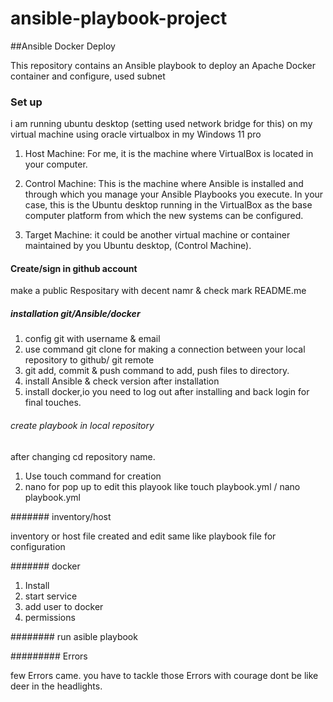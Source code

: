 # ansible-playbook-project

##Ansible Docker Deploy

This repository contains an Ansible playbook to deploy an Apache Docker container and configure, used subnet

### Set up

i am running ubuntu desktop (setting used network bridge for this) on my virtual machine using oracle virtualbox in my Windows 11 pro

1. Host Machine: For me, it is the machine where VirtualBox is located in your computer.

2. Control Machine: This is the machine where Ansible is installed and through which you manage your Ansible Playbooks you execute. In your case, this is the Ubuntu desktop running in the VirtualBox as the base computer platform from which the new systems can be configured. 

3. Target Machine: it could be another virtual machine or container maintained by you Ubuntu desktop, (Control Machine).

#### Create/sign in github account

make a public Respositary with decent namr & check mark README.me 

##### installation git/Ansible/docker

1. config git with username & email
2. use command  git clone for making a connection between your local repository to github/ git remote
3. git add, commit & push  command to add, push files to directory.
4. install Ansible & check version after installation
5. install docker,io you need to log out after installing and back login for final touches.

###### create playbook in local repository 

after changing cd repository name.
1. Use touch command for creation
2. nano for pop up to edit this playook like  touch playbook.yml / nano playbook.yml

####### inventory/host

inventory or host file created and edit same like playbook file for configuration

####### docker

1. Install
2. start service
3. add user to docker
4. permissions

######## run asible playbook

######### Errors

few Errors came. you have to tackle those  Errors with courage dont be like deer in the headlights.


